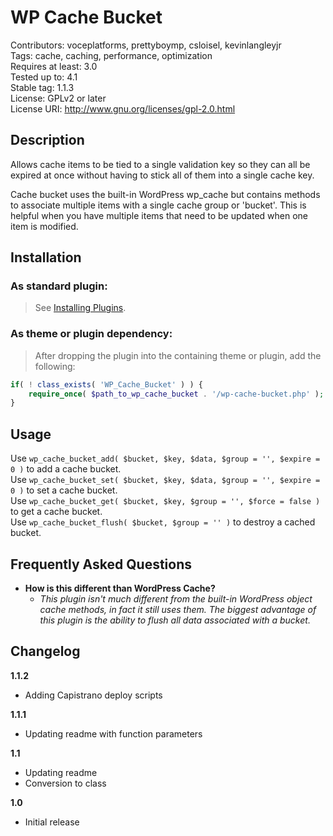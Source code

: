 WP Cache Bucket
=================
Contributors: voceplatforms, prettyboymp, csloisel, kevinlangleyjr  
Tags: cache, caching, performance, optimization  
Requires at least: 3.0  
Tested up to: 4.1  
Stable tag: 1.1.3  
License: GPLv2 or later  
License URI: http://www.gnu.org/licenses/gpl-2.0.html

## Description
Allows cache items to be tied to a single validation key so they can all be expired at once without having to stick all of them into a single cache key.

Cache bucket uses the built-in WordPress wp_cache but contains methods to associate multiple items with a single cache group or 'bucket'. This is helpful when you have multiple items that need to be updated when one item is modified.

## Installation

### As standard plugin:
> See [Installing Plugins](http://codex.wordpress.org/Managing_Plugins#Installing_Plugins).

### As theme or plugin dependency:
> After dropping the plugin into the containing theme or plugin, add the following:
```php
if( ! class_exists( 'WP_Cache_Bucket' ) ) {
    require_once( $path_to_wp_cache_bucket . '/wp-cache-bucket.php' );
}
```

## Usage
Use `wp_cache_bucket_add( $bucket, $key, $data, $group = '', $expire = 0 )` to add a cache bucket.  
Use `wp_cache_bucket_set( $bucket, $key, $data, $group = '', $expire = 0 )` to set a cache bucket.  
Use `wp_cache_bucket_get( $bucket, $key, $group = '', $force = false )` to get a cache bucket.  
Use `wp_cache_bucket_flush( $bucket, $group = '' )` to destroy a cached bucket.  

## Frequently Asked Questions

* **How is this different than WordPress Cache?**
  * *This plugin isn't much different from the built-in WordPress object cache methods, in fact it still uses them. The biggest advantage of this plugin is the ability to flush all data associated with a bucket.*

## Changelog
**1.1.2**  
* Adding Capistrano deploy scripts

**1.1.1**  
* Updating readme with function parameters

**1.1**  
* Updating readme
* Conversion to class

**1.0**  
* Initial release
